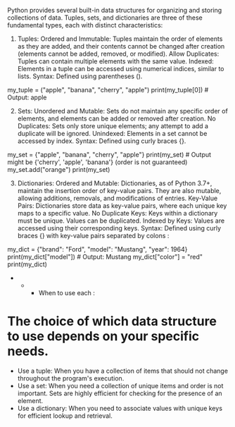 Python provides several built-in data structures for organizing and storing collections of data. Tuples, sets, and dictionaries are three of these fundamental types, each with distinct characteristics:

1. Tuples:
Ordered and Immutable: Tuples maintain the order of elements as they are added, and their contents cannot be changed after creation (elements cannot be added, removed, or modified).
Allow Duplicates: Tuples can contain multiple elements with the same value.
Indexed: Elements in a tuple can be accessed using numerical indices, similar to lists.
Syntax: Defined using parentheses ().

my_tuple = ("apple", "banana", "cherry", "apple")
print(my_tuple[0]) # Output: apple

2. Sets:
Unordered and Mutable: Sets do not maintain any specific order of elements, and elements can be added or removed after creation.
No Duplicates: Sets only store unique elements; any attempt to add a duplicate will be ignored.
Unindexed: Elements in a set cannot be accessed by index.
Syntax: Defined using curly braces {}.

my_set = {"apple", "banana", "cherry", "apple"}
print(my_set) # Output might be {'cherry', 'apple', 'banana'} (order is not guaranteed)
my_set.add("orange")
print(my_set)

3. Dictionaries:
Ordered and Mutable: Dictionaries, as of Python 3.7+, maintain the insertion order of key-value pairs. They are also mutable, allowing additions, removals, and modifications of entries.
Key-Value Pairs: Dictionaries store data as key-value pairs, where each unique key maps to a specific value.
No Duplicate Keys: Keys within a dictionary must be unique. Values can be duplicated.
Indexed by Keys: Values are accessed using their corresponding keys.
Syntax: Defined using curly braces {} with key-value pairs separated by colons :

my_dict = {"brand": "Ford", "model": "Mustang", "year": 1964}
print(my_dict["model"]) # Output: Mustang
my_dict["color"] = "red"
print(my_dict)

* * * When to use each :
# The choice of which data structure to use depends on your specific needs. 

* Use a tuple: When you have a collection of items that should not change throughout the program's execution.
* Use a set: When you need a collection of unique items and order is not important. Sets are highly efficient for checking for the presence of an element.
* Use a dictionary: When you need to associate values with unique keys for efficient lookup and retrieval.